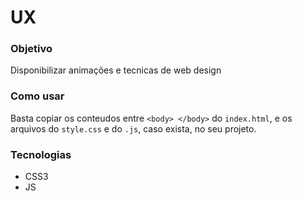 # UX 

### Objetivo

Disponibilizar animações e tecnicas de web design

### Como usar

Basta copiar os conteudos entre `<body> </body>` do `index.html`, e os arquivos do `style.css` e do `.js`, caso exista, no seu projeto.

### Tecnologias

- CSS3
- JS

